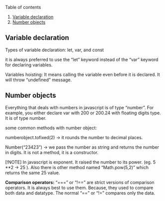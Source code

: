 Table of contents
1. [Variable declaration](#variable-declaration)
2. [Number objects](#number-objects)

## Variable declaration
Types of variable declaration: let, var, and const

it is always preferred to use the “let” keyword instead of the “var” keyword for declaring variables.

Variables hoisting: It means calling the variable even before it is declared. It will throw “undefined” message.

## Number objects

Everything that deals with numbers in javascript is of type “number”. For example, you either declare var with 200 or 200.24 with floating digits type.  It is of type number.

some common methods with number object:

numberobject.tofixed(2) -> it rounds the number to decimal places.

Number(“23423”) -> we pass the number as string and returns the number in digits.  It is not a method, it is a constructor.

[!NOTE]
In javascript is exponent.  It raised the number to its power. (eg. 5 **2 -> 25 ).  Also there is other method named “Math.pow(5,2)” which returns the same 25 value.

**Comparison operators:**
		“===” or “!==” are strict versions of comparison operators.  It is always best to use them.  Because, they used to compare both data and datatype.  The normal “==” or “!=” compares only the data.
